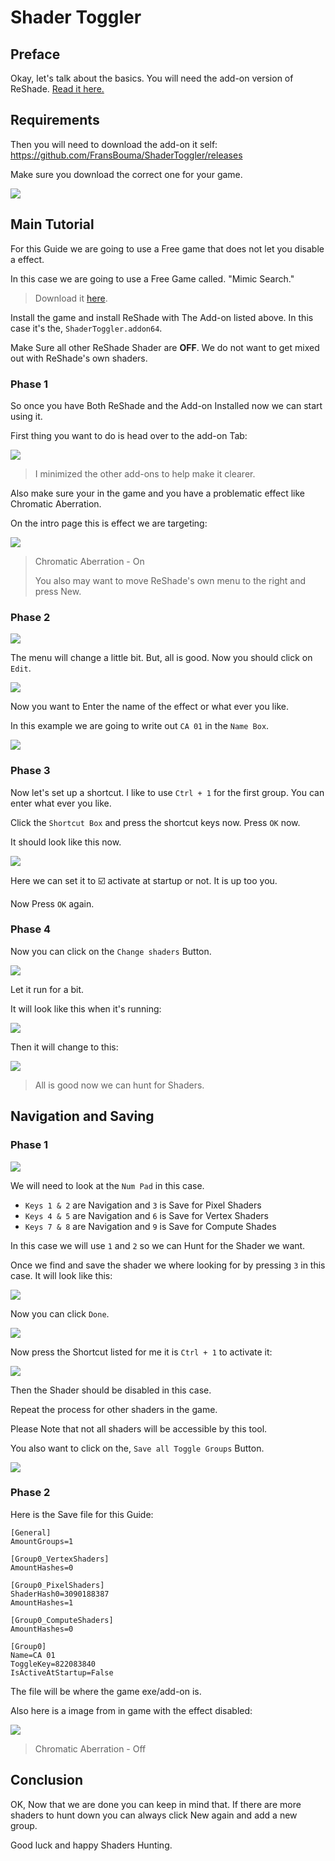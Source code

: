 
# Shader Toggler

## Preface

Okay, let's talk about the basics. You will need the add-on version of ReShade. [Read it here.](../reshade/reshadeversions.md)

## Requirements

Then you will need to download the add-on it self: <https://github.com/FransBouma/ShaderToggler/releases>

Make sure you download the correct one for your game.

![](images/shadertoggler/shadertoggler.jpg)

## Main Tutorial

For this Guide we are going to use a Free game that does not let you disable a effect.

In this case we are going to use a Free Game called. "Mimic Search."

> Download it [here](https://store.steampowered.com/app/2713460/Mimic_Search/).

Install the game and install ReShade with The Add-on listed above. In this case it's the, `ShaderToggler.addon64`.

Make Sure all other ReShade Shader are **OFF**. We do not want to get mixed out with ReShade's own shaders.

### Phase 1

So once you have Both ReShade and the Add-on Installed now we can start using it.

First thing you want to do is head over to the add-on Tab:

![](images/shadertoggler/shadertoggler2.png)

> I minimized the other add-ons to help make it clearer.

Also make sure your in the game and you have a problematic effect like Chromatic Aberration.

On the intro page this is effect we are targeting:

![](images/shadertoggler/shadertoggler3.png)

> Chromatic Aberration - On
>
> You also may want to move ReShade's own menu to the right and press New.

### Phase 2

![](images/shadertoggler/shadertoggler4.png)

The menu will change a little bit. But, all is good. Now you should click on `Edit`.

![](images/shadertoggler/shadertoggler5.png)

Now you want to Enter the name of the effect or what ever you like.

In this example we are going to write out `CA 01` in the `Name Box`.

![](images/shadertoggler/shadertoggler6.png)

### Phase 3

Now let's set up a shortcut. I like to use `Ctrl + 1` for the first group. You can enter what ever you like.

Click the `Shortcut Box` and press the shortcut keys now. Press `OK` now.

It should look like this now.

![](images/shadertoggler/shadertoggler7.png)

Here we can set it to ☑️ activate at startup or not. It is up too you.

Now Press `OK` again.

### Phase 4

Now you can click on the `Change shaders` Button.

![](images/shadertoggler/shadertoggler8.png)

Let it run for a bit.

It will look like this when it's running:

![](images/shadertoggler/shadertoggler9.png)

Then it will change to this:

![](images/shadertoggler/shadertoggler10.png)

> All is good now we can hunt for Shaders.

## Navigation and Saving

### Phase 1

![](images/shadertoggler/shadertoggler11.png)

We will need to look at the `Num Pad` in this case.

- `Keys 1 & 2` are Navigation and `3` is Save for Pixel Shaders
- `Keys 4 & 5` are Navigation and `6` is Save for Vertex Shaders
- `Keys 7 & 8` are Navigation and `9` is Save for Compute Shades

In this case we will use `1` and `2` so we can Hunt for the Shader we want.

Once we find and save the shader we where looking for by pressing `3` in this case. It will look like this:

![](images/shadertoggler/shadertoggler12.png)

Now you can click `Done`.

![](images/shadertoggler/shadertoggler13.png)

Now press the Shortcut listed for me it is `Ctrl + 1` to activate it:

![](images/shadertoggler/shadertoggler14.png)

Then the Shader should be disabled in this case.

Repeat the process for other shaders in the game.

Please Note that not all shaders will be accessible by this tool.

You also want to click on the, `Save all Toggle Groups` Button.

![](images/shadertoggler/shadertoggler15.png)

### Phase 2

Here is the Save file for this Guide:

```
[General]
AmountGroups=1

[Group0_VertexShaders]
AmountHashes=0

[Group0_PixelShaders]
ShaderHash0=3090188387
AmountHashes=1

[Group0_ComputeShaders]
AmountHashes=0

[Group0]
Name=CA 01
ToggleKey=822083840
IsActiveAtStartup=False
```

The file will be where the game exe/add-on is.

Also here is a image from in game with the effect disabled:

![](images/shadertoggler/shadertoggler16.png)

> Chromatic Aberration - Off

## Conclusion

OK, Now that we are done you can keep in mind that. If there are more shaders to hunt down you can always click New again and add a new group.

Good luck and happy Shaders Hunting.
